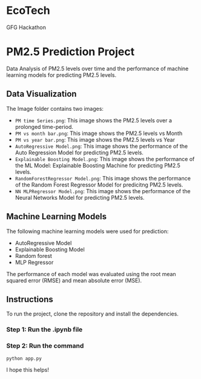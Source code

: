 # EcoTech
GFG Hackathon

# PM2.5 Prediction Project
Data Analysis of PM2.5 levels over time and the performance of machine learning models for predicting PM2.5 levels.

## Data Visualization

The Image folder contains two images:

* `PM time Series.png`: This image shows the PM2.5 levels over a prolonged time-period.
* `PM vs month bar.png`: This image shows the PM2.5 levels vs Month
* `PM vs year bar.png`: This image shows the PM2.5 levels vs Year
* `AutoRegressive Model.png`: This image shows the performance of the Auto Regression Model for predicting PM2.5 levels.
* `Explainable Boosting Model.png`: This image shows the performance of the ML Model: Explainable Boosting Machine for predicting PM2.5 levels.
* `RandomForestRegressor Model.png`: This image shows the performance of the Random Forest Regressor Model for predicitng PM2.5 levels.
* `NN MLPRegressor Model.png`: This image shows the performance of the Neural Networks Model for predicting PM2.5 levels.

## Machine Learning Models

The following machine learning models were used for prediction:

* AutoRegressive Model
* Explainable Boosting Model
* Random forest
* MLP Regressor

The performance of each model was evaluated using the root mean squared error (RMSE) and mean absolute error (MSE).

## Instructions

To run the project, clone the repository and install the dependencies.

### Step 1: Run the .ipynb file
### Step 2: Run the command 
```
python app.py
```


I hope this helps!

